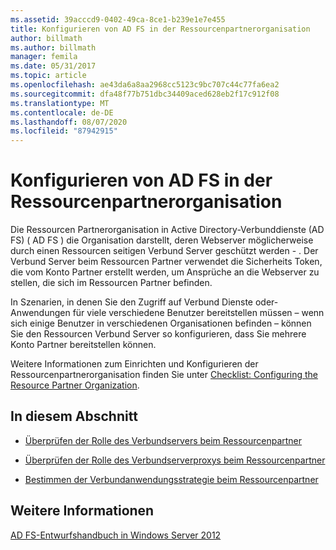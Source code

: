 ```yaml
---
ms.assetid: 39acccd9-0402-49ca-8ce1-b239e1e7e455
title: Konfigurieren von AD FS in der Ressourcenpartnerorganisation
author: billmath
ms.author: billmath
manager: femila
ms.date: 05/31/2017
ms.topic: article
ms.openlocfilehash: ae43da6a8aa2968cc5123c9bc707c44c77fa6ea2
ms.sourcegitcommit: dfa48f77b751dbc34409aced628eb2f17c912f08
ms.translationtype: MT
ms.contentlocale: de-DE
ms.lasthandoff: 08/07/2020
ms.locfileid: "87942915"
---
```

# <a name="deploying-ad-fs-in-the-resource-partner-organization"></a>Konfigurieren von AD FS in der Ressourcenpartnerorganisation

Die Ressourcen Partnerorganisation in Active Directory-Verbunddienste (AD FS) \( AD FS \) die Organisation darstellt, deren Webserver möglicherweise durch einen Ressourcen seitigen Verbund Server geschützt werden \- . Der Verbund Server beim Ressourcen Partner verwendet die Sicherheits Token, die vom Konto Partner erstellt werden, um Ansprüche an die Webserver zu stellen, die sich im Ressourcen Partner befinden.

In Szenarien, in denen Sie den Zugriff auf Verbund Dienste oder-Anwendungen für viele verschiedene Benutzer bereitstellen müssen – wenn sich einige Benutzer in verschiedenen Organisationen befinden – können Sie den Ressourcen Verbund Server so konfigurieren, dass Sie mehrere Konto Partner bereitstellen können.

Weitere Informationen zum Einrichten und Konfigurieren der Ressourcenpartnerorganisation finden Sie unter [Checklist: Configuring the Resource Partner Organization](../../ad-fs/deployment/Checklist--Configuring-the-Resource-Partner-Organization.md).

## <a name="in-this-section"></a>In diesem Abschnitt

-   [Überprüfen der Rolle des Verbundservers beim Ressourcenpartner](Review-the-Role-of-the-Federation-Server-in-the-Resource-Partner.md)

-   [Überprüfen der Rolle des Verbundserverproxys beim Ressourcenpartner](Review-the-Role-of-the-Federation-Server-Proxy-in-the-Resource-Partner.md)

-   [Bestimmen der Verbundanwendungsstrategie beim Ressourcenpartner](Determine-Your-Federated-Application-Strategy-in-the-Resource-Partner.md)


## <a name="see-also"></a>Weitere Informationen
[AD FS-Entwurfshandbuch in Windows Server 2012](AD-FS-Design-Guide-in-Windows-Server-2012.md)
